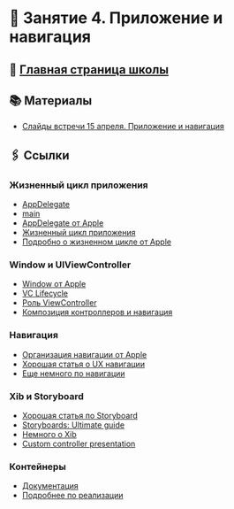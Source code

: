 # 🧭 Занятие 4. Приложение и навигация

## 🏫 [Главная страница школы](../../README.md)

## 📚 Материалы

* [Слайды встречи 15 апреля. Приложение и навигация](Lecture4.pdf)

## 🖇️ Ссылки

### Жизненный цикл приложения

* [AppDelegate][1]
* [main][2]
* [AppDelegate от Apple][3]
* [Жизненный цикл приложения][4]
* [Подробно о жизненном цикле от Apple][5]

### Window и UIViewController

* [Window от Apple][6]
* [VC Lifecycle][7]
* [Роль ViewController][8]
* [Композиция контроллеров и навигация][9]

### Навигация

* [Организация навигации от Apple][10]
* [Хорошая статья о UX навигации][11]
* [Еще немного по навигации][12]

### Xib и Storyboard 

* [Хорошая статья по Storyboard][13]
* [Storyboards: Ultimate guide][14]
* [Немного о Xib][15]
* [Custom controller presentation][16]

### Контейнеры 

* [Документация][17]
* [Подробнее по реализации][18]

[1]: https://medium.com/@Dougly/breaking-down-the-appdelegate-swift-3-258e48f907d6
[2]: https://developer.apple.com/swift/blog/?id=7 
[3]: https://developer.apple.com/documentation/uikit/uiapplicationdelegate 
[4]: https://blog.justdev.org/preworking/preworking-4-ios-app-lifecicle/
[5]: https://developer.apple.com/documentation/uikit/app_and_environment/managing_your_app_s_life_cycle
[6]: https://developer.apple.com/documentation/uikit/uiwindow
[7]: https://medium.com/good-morning-swift/ios-view-controller-life-cycle-2a0f02e74ff5
[8]: https://developer.apple.com/library/archive/featuredarticles/ViewControllerPGforiPhoneOS/index.html#//apple_ref/doc/uid/TP40007457 
[9]: https://habr.com/ru/post/421097/
[10]: https://developer.apple.com/library/archive/referencelibrary/GettingStarted/DevelopiOSAppsSwift/ImplementNavigation.html
[11]: https://maxsnitser.com/blog/best-ux-patterns-for-navigation-in-ios-apps
[12]: https://github.com/codepath/ios_guides/wiki/Understanding-Navigation-in-iOS
[13]: https://habr.com/ru/company/mobileup/blog/456086/
[14]: https://matteomanferdini.com/ios-storyboards-xcode/
[15]: https://medium.com/better-programming/swift-3-creating-a-custom-view-from-a-xib-ecdfe5b3a960
[16]: https://www.raywenderlich.com/3636807-uipresentationcontroller-tutorial-getting-started
[17]: https://developer.apple.com/library/archive/documentation/WindowsViews/Conceptual/ViewControllerCatalog/Introduction.html#//apple_ref/doc/uid/TP40011313
[18]: https://developer.apple.com/library/archive/featuredarticles/ViewControllerPGforiPhoneOS/ImplementingaContainerViewController.html
